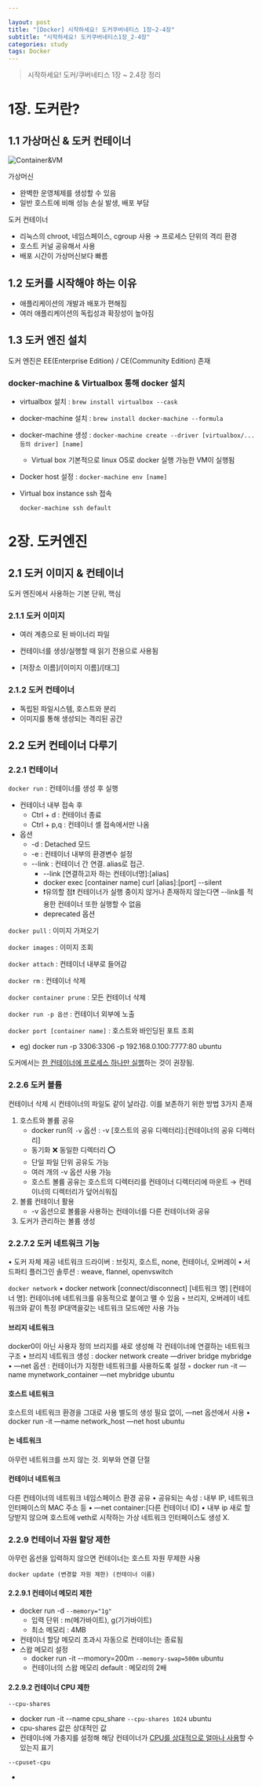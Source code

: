 ```yaml
---

layout: post
title: "[Docker] 시작하세요! 도커쿠버네티스 1장~2-4장"
subtitle: "시작하세요! 도커쿠버네티스1장_2-4장"
categories: study
tags: Docker
---
```


> 시작하세요! 도커/쿠버네티스 1장 ~ 2.4장 정리

# 1장. 도커란?

## 1.1 가상머신 & 도커 컨테이너

![Container&VM](https://d1.awsstatic.com/Developer%20Marketing/containers/monolith_2-VM-vs-Containers.78f841efba175556d82f64d1779eb8b725de398d.png)

가상머신

- 완벽한 운영체제를 생성할 수 있음
- 일반 호스트에 비해 성능 손실 발생, 배포 부담

도커 컨테이너

- 리눅스의 chroot, 네임스페이스, cgroup 사용 → 프로세스 단위의 격리 환경
- 호스트 커널 공유해서 사용
- 배포 시간이 가상머신보다 빠름

## 1.2 도커를 시작해야 하는 이유

- 애플리케이션의 개발과 배포가 편해짐
- 여러 애플리케이션의 독립성과 확장성이 높아짐

## 1.3 도커 엔진 설치

도커 엔진은 EE(Enterprise Edition) / CE(Community Edition) 존재

### docker-machine & Virtualbox 통해 docker 설치

- virtualbox 설치 : `brew install virtualbox --cask `

- docker-machine 설치 : `brew install docker-machine --formula`

- docker-machine 생성 : `docker-machine create --driver [virtualbox/...등의 driver] [name]`

  - Virtual box 기본적으로 linux OS로 docker 실행 가능한 VM이 실행됨

- Docker host 설정 : `docker-machine env [name]`

- Virtual box instance ssh 접속

  ```shell
  docker-machine ssh default
  ```

# 2장. 도커엔진

## 2.1 도커 이미지 & 컨테이너

도커 엔진에서 사용하는 기본 단위, 핵심

### 2.1.1 도커 이미지

- 여러 계층으로 된 바이너리 파일
- 컨테이너를 생성/실행할 때 읽기 전용으로 사용됨

- [저장소 이름]/[이미지 이름]/[태그]

### 2.1.2 도커 컨테이너

- 독립된 파일시스템, 호스트와 분리
- 이미지를 통해 생성되는 격리된 공간

## 2.2 도커 컨테이너 다루기

### 2.2.1 컨테이너

`docker run` : 컨테이너를 생성 후 실행

- 컨테이너 내부 접속 후 
  - Ctrl + d : 컨테이너 종료
  - Ctrl + p,q : 컨테이너 셸 접속에서만 나옴
- 옵션
  - -d : Detached 모드
  - -e : 컨테이너 내부의 환경변수 설정
  - --link : 컨테이너 간 연결. alias로 접근.
    - --link [연결하고자 하는 컨테이너명]:[alias]
    - docker exec [container name] curl [alias]:[port] --silent
    - ❗️유의할 점❗️ 컨테이너가 실행 중이지 않거나 존재하지 않는다면 --link를 적용한 컨테이너 또한 실행할 수 없음
    - deprecated 옵션

`docker pull` : 이미지 가져오기

`docker images` : 이미지 조회

`docker attach` : 컨테이너 내부로 들어감

`docker rm` : 컨테이너 삭제

`docker container prune` : 모든 컨테이너 삭제

`docker run -p 옵션` : 컨테이너 외부에 노출

`docker port [container name]` : 호스트와 바인딩된 포트 조회

- eg) docker run -p 3306:3306 -p 192.168.0.100:7777:80 ubuntu



도커에서는 <u>한 컨테이너에 프로세스 하나만 실행</u>하는 것이 권장됨.

### 2.2.6 도커 볼륨

컨테이너 삭제 시 컨테이너의 파일도 같이 날라감. 이를 보존하기 위한 방법 3가지 존재

1. 호스트와 볼륨 공유
   - docker run의 `-v` 옵션 : -v [호스트의 공유 디렉터리]:[컨테이너의 공유 디렉터리]
   - 동기화 ❌ 동일한 디렉터리 ⭕️
   - 단일 파일 단위 공유도 가능
   - 여러 개의 -v 옵션 사용 가능
   - 호스트 볼륨 공유는 호스트의 디렉터리를 컨테이너 디렉터리에 마운트 → 컨테이너의 디렉터리가 덮어싀워짐
2. 볼륨 컨테이너 활용
   - -v 옵션으로 볼륨을 사용하는 컨테이너를 다른 컨테이너와 공유
3. 도커가 관리하는 볼륨 생성

### 2.2.7.2 도커 네트워크 기능

• 도커 자체 제공 네트워크 드라이버 : 브릿지, 호스트, none, 컨테이너, 오버레이
• 서드파티 플러그인 솔루션 : weave, flannel, openvswitch

`docker network`
• docker network [connect/disconnect] [네트워크 명] [컨테이너 명]: 컨테이너에 네트워크를 유동적으로 붙이고 뗄 수 있음
	◦ 브리지, 오버레이 네트워크와 같이 특정 IP대역을갖는 네트워크 모드에만 사용 가능

#### 브리지 네트워크
docker0이 아닌 사용자 정의 브리지를 새로 생성해 각 컨테이너에 연결하는 네트워크 구조
• 브리지 네트워크 생성 : docker network create —driver bridge mybridge
• —net 옵션 : 컨테이너가 지정한 네트워크를 사용하도록 설정
	◦ docker run -it —name mynetwork_container —net mybridge ubuntu

#### 호스트 네트워크
호스트의 네트워크 환경을 그대로 사용
별도의 생성 필요 없이, —net 옵션에서 사용
• docker run -it —name network_host —net host ubuntu

#### 논 네트워크
아무런 네트워크를 쓰지 않는 것. 외부와 연결 단절

#### 컨테이너 네트워크
다른 컨테이너의 네트워크 네임스페이스 환경 공유
• 공유되는 속성 : 내부 IP, 네트워크 인터페이스의 MAC 주소 등
• —net container:[다른 컨테이너 ID]
• 내부 ip 새로 할당받지 않으며 호스트에 veth로 시작하는 가상 네트워크 인터페이스도 생성 X.

### 2.2.9 컨테이너 자원 할당 제한

아무런 옵션을 입력하지 않으면 컨테이너는 호스트 자원 무제한 사용

`docker update (변경할 자원 제한) (컨테이너 이름)`

#### 2.2.9.1 컨테이너 메모리 제한

- docker run -d `--memory="1g"`
  - 입력 단위 : m(메가바이트), g(기가바이트)
  - 최소 메모리 : 4MB
- 컨테이너 할당 메모리 초과시 자동으로 컨테이너는 종료됨
- 스왑 메모리 설정
  - docker run -it --momory=200m `--memory-swap=500m` ubuntu
  - 컨테이너의 스왑 메모리 default : 메모리의 2배

#### 2.2.9.2 컨테이너 CPU 제한

`--cpu-shares`

-  docker run -it --name cpu_share `--cpu-shares 1024` ubuntu
- cpu-shares 값은 상대적인 값
- 컨테이너에 가충지를 설정해 해당 컨테이너가 <u>CPU를 상대적으로 얼마나 사용</u>할 수 있는지 표기

`--cpuset-cpu`

- 